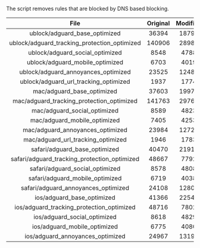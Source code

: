 The script removes rules that are blocked by DNS based blocking.


| File | Original | Modified |
|:----:|:-----:|:-----:|
| ublock/adguard_base_optimized | 36394 | 18794 |
| ublock/adguard_tracking_protection_optimized | 140906 | 28989 |
| ublock/adguard_social_optimized | 8548 | 4788 |
| ublock/adguard_mobile_optimized | 6703 | 4019 |
| ublock/adguard_annoyances_optimized | 23525 | 12488 |
| ublock/adguard_url_tracking_optimized | 1937 | 1774 |
| mac/adguard_base_optimized | 37603 | 19970 |
| mac/adguard_tracking_protection_optimized | 141763 | 29766 |
| mac/adguard_social_optimized | 8589 | 4823 |
| mac/adguard_mobile_optimized | 7405 | 4253 |
| mac/adguard_annoyances_optimized | 23984 | 12727 |
| mac/adguard_url_tracking_optimized | 1946 | 1783 |
| safari/adguard_base_optimized | 40470 | 21914 |
| safari/adguard_tracking_protection_optimized | 48667 | 7792 |
| safari/adguard_social_optimized | 8578 | 4808 |
| safari/adguard_mobile_optimized | 6719 | 4038 |
| safari/adguard_annoyances_optimized | 24108 | 12800 |
| ios/adguard_base_optimized | 41366 | 22541 |
| ios/adguard_tracking_protection_optimized | 48716 | 7802 |
| ios/adguard_social_optimized | 8618 | 4829 |
| ios/adguard_mobile_optimized | 6775 | 4080 |
| ios/adguard_annoyances_optimized | 24967 | 13194 |